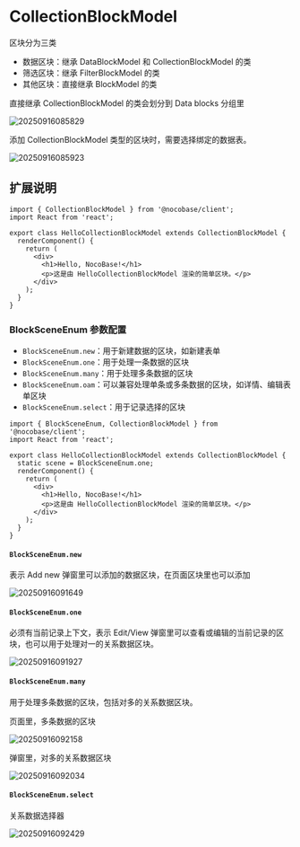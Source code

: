 # CollectionBlockModel

区块分为三类

- 数据区块：继承 DataBlockModel 和 CollectionBlockModel 的类
- 筛选区块：继承 FilterBlockModel 的类
- 其他区块：直接继承 BlockModel 的类

直接继承 CollectionBlockModel 的类会划分到 Data blocks 分组里

![20250916085829](https://static-docs.nocobase.com/20250916085829.png)

添加 CollectionBlockModel 类型的区块时，需要选择绑定的数据表。

![20250916085923](https://static-docs.nocobase.com/20250916085923.png)

## 扩展说明

```tsx | pure
import { CollectionBlockModel } from '@nocobase/client';
import React from 'react';

export class HelloCollectionBlockModel extends CollectionBlockModel {
  renderComponent() {
    return (
      <div>
        <h1>Hello, NocoBase!</h1>
        <p>这是由 HelloCollectionBlockModel 渲染的简单区块。</p>
      </div>
    );
  }
}
```

### BlockSceneEnum 参数配置

- `BlockSceneEnum.new`：用于新建数据的区块，如新建表单
- `BlockSceneEnum.one`：用于处理一条数据的区块
- `BlockSceneEnum.many`：用于处理多条数据的区块
- `BlockSceneEnum.oam`：可以兼容处理单条或多条数据的区块，如详情、编辑表单区块
- `BlockSceneEnum.select`：用于记录选择的区块

```tsx | pure
import { BlockSceneEnum, CollectionBlockModel } from '@nocobase/client';
import React from 'react';

export class HelloCollectionBlockModel extends CollectionBlockModel {
  static scene = BlockSceneEnum.one;
  renderComponent() {
    return (
      <div>
        <h1>Hello, NocoBase!</h1>
        <p>这是由 HelloCollectionBlockModel 渲染的简单区块。</p>
      </div>
    );
  }
}
```

#### `BlockSceneEnum.new`

表示 Add new 弹窗里可以添加的数据区块，在页面区块里也可以添加

![20250916091649](https://static-docs.nocobase.com/20250916091649.png)

#### `BlockSceneEnum.one`

必须有当前记录上下文，表示 Edit/View 弹窗里可以查看或编辑的当前记录的区块，也可以用于处理对一的关系数据区块。

![20250916091927](https://static-docs.nocobase.com/20250916091927.png)

#### `BlockSceneEnum.many`

用于处理多条数据的区块，包括对多的关系数据区块。

页面里，多条数据的区块

![20250916092158](https://static-docs.nocobase.com/20250916092158.png)

弹窗里，对多的关系数据区块

![20250916092034](https://static-docs.nocobase.com/20250916092034.png)

#### `BlockSceneEnum.select`

关系数据选择器

![20250916092429](https://static-docs.nocobase.com/20250916092429.png)
